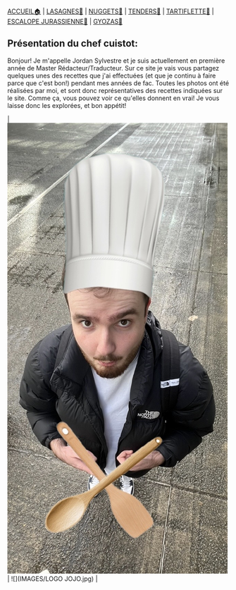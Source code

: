 <style>
  body {
      background-image: linear-gradient(rgba(0, 0, 0, 0.5), rgba(0, 0, 0, 0.5)), src(IMAGES/LOGO JOJO.jpg);
      background-size: cover;
      background-position: center;
      background-repeat: no-repeat;
        }
</style>


[ACCUEIL🏠](index.md) | [LASAGNES🍝](lasagnes.md) | [NUGGETS🍗](nuggets.md) | [TENDERS🍗](tenders.md) | [TARTIFLETTE🧀](tartiflette.md) | [ESCALOPE JURASSIENNE🥩](escalope.md) | [GYOZAS🥟](gyozas.md)

## Présentation du chef cuistot:
Bonjour! Je m'appelle Jordan Sylvestre et je suis actuellement en première année de Master Rédacteur/Traducteur. Sur ce site je vais vous partagez quelques unes des recettes que j'ai effectuées (et que je continu à faire parce que c'est bon!) pendant mes années de fac. Toutes les photos ont été réalisées par moi, et sont donc représentatives des recettes indiquées sur le site. Comme ça, vous pouvez voir ce qu'elles donnent en vrai! Je vous laisse donc les explorées, et bon appétit!

| ![](IMAGES/Cuisto.jpg) | ![](IMAGES/LOGO JOJO.jpg) |



